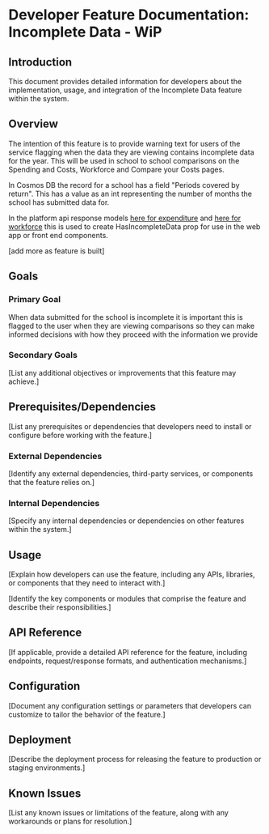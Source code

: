 # Developer Feature Documentation: Incomplete Data - WiP

## Introduction
This document provides detailed information for developers about the implementation, usage, and integration of the Incomplete Data feature within the system.

## Overview
The intention of this feature is to provide warning text for users of the service flagging when the data they are viewing contains incomplete data for the year. This will be used in school to school comparisons on the Spending and Costs, Workforce and Compare your Costs pages.

In Cosmos DB the record for a school has a field "Periods covered by return". This has a value as an int representing the number of months the school has submitted data for.

In the platform api response models [here for expenditure](../../../platform/src/abstractions/Platform.Domain/Responses/SchoolExpenditureResponseModel.cs) and [here for workforce](../../../platform/src/abstractions/Platform.Domain/Responses/WorkforceResponseModel.cs) this is used to create HasIncompleteData prop for use in the web app or front end components.  

[add more as feature is built]

## Goals
### Primary Goal
When data submitted for the school is incomplete it is important this is flagged to the user when they are viewing comparisons so they can make informed decisions with how they proceed with the information we provide
### Secondary Goals
[List any additional objectives or improvements that this feature may achieve.]

## Prerequisites/Dependencies
[List any prerequisites or dependencies that developers need to install or configure before working with the feature.]
### External Dependencies
[Identify any external dependencies, third-party services, or components that the feature relies on.]
### Internal Dependencies
[Specify any internal dependencies or dependencies on other features within the system.]

## Usage
[Explain how developers can use the feature, including any APIs, libraries, or components that they need to interact with.]

[Identify the key components or modules that comprise the feature and describe their responsibilities.]

## API Reference
[If applicable, provide a detailed API reference for the feature, including endpoints, request/response formats, and authentication mechanisms.]

## Configuration
[Document any configuration settings or parameters that developers can customize to tailor the behavior of the feature.]

## Deployment
[Describe the deployment process for releasing the feature to production or staging environments.]

## Known Issues
[List any known issues or limitations of the feature, along with any workarounds or plans for resolution.]
